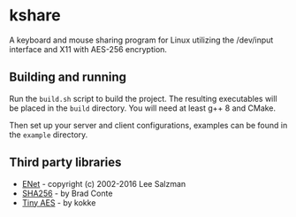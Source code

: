 # kshare
A keyboard and mouse sharing program for Linux utilizing the /dev/input interface and X11 with AES-256 encryption.

## Building and running
Run the `build.sh` script to build the project. The resulting executables will be placed in the `build` directory. 
You will need at least g++ 8 and CMake.

Then set up your server and client configurations, examples can be found in the `example` directory.

## Third party libraries
- [ENet](https://github.com/lsalzman/enet) - copyright (c) 2002-2016 Lee Salzman
- [SHA256](https://github.com/B-Con/crypto-algorithms) - by Brad Conte
- [Tiny AES](https://github.com/kokke) - by  kokke